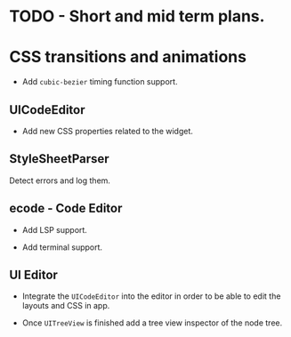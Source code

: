 
# TODO - Short and mid term plans.

# CSS transitions and animations

* Add `cubic-bezier` timing function support.

## UICodeEditor

* Add new CSS properties related to the widget.

## StyleSheetParser

Detect errors and log them.

## ecode - Code Editor

* Add LSP support.

* Add terminal support.

## UI Editor

* Integrate the `UICodeEditor` into the editor in order to be able to edit the layouts and CSS in app.

* Once `UITreeView` is finished add a tree view inspector of the node tree.
